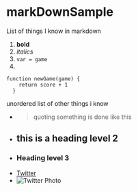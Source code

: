 # markDownSample

List of things I know in markdown

1. **bold**
2. _italics_
3. `var = game`
4. 
```
function newGame(game) {
    return score + 1
  }
  ```
  
unordered list of other things i know

- > quoting something is done like this
- ## this is a heading level 2
- ### Heading level 3
- [Twitter](http://twitter.com)
- ![Twitter Photo](http://www.pngall.com/wp-content/uploads/2016/07/Twitter-Download-PNG-180x180.png)
  
